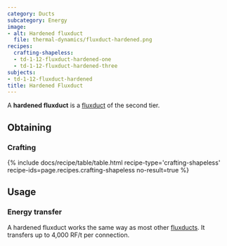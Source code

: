 ```yaml
---
category: Ducts
subcategory: Energy
image:
- alt: Hardened fluxduct
  file: thermal-dynamics/fluxduct-hardened.png
recipes:
  crafting-shapeless:
  - td-1-12-fluxduct-hardened-one
  - td-1-12-fluxduct-hardened-three
subjects:
- td-1-12-fluxduct-hardened
title: Hardened Fluxduct
---
```


A **hardened fluxduct** is a [fluxduct](../fluxducts/) of the second tier.


Obtaining
---------

### Crafting
{% include docs/recipe/table/table.html recipe-type='crafting-shapeless' recipe-ids=page.recipes.crafting-shapeless no-result=true %}


Usage
-----

### Energy transfer
A hardened fluxduct works the same way as most other [fluxducts](../fluxducts/).
It transfers up to 4,000 RF/t per connection.
